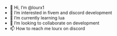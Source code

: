 - 👋 Hi, I’m @lourx1
- 👀 I’m interested in fivem and discord development
- 🌱 I’m currently learning lua
- 💞️ I’m looking to collaborate on development
- 📫 How to reach me lourx on discord

